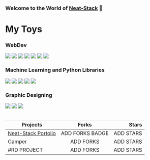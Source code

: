 
### Welcome to the World of [Neat-Stack](https://www.neat-stack.github.io) 👋

# My Toys

 ### WebDev 
 <img src ="https://img.shields.io/badge/MongoDB-%234ea94b.svg?&style=for-the-badge&logo=mongodb&logoColor=white"/> <img src="https://img.shields.io/badge/express.js%20-%23404d59.svg?&style=for-the-badge"/> <img src="https://img.shields.io/badge/react%20-%2320232a.svg?&style=for-the-badge&logo=react&logoColor=%2361DAFB"/> <img src="https://img.shields.io/badge/node.js%20-%2343853D.svg?&style=for-the-badge&logo=node.js&logoColor=white"/> <img src="https://img.shields.io/badge/javascript%20-%23323330.svg?&style=for-the-badge&logo=javascript&logoColor=%23F7DF1E"> <img src="https://img.shields.io/badge/css3%20-%231572B6.svg?&style=for-the-badge&logo=css3&logoColor=white"/> <img src="https://img.shields.io/badge/html5%20-%23E34F26.svg?&style=for-the-badge&logo=html5&logoColor=white"/>       

### Machine Learning and Python Libraries  
  <img src="https://img.shields.io/badge/python%20-%2314354C.svg?&style=for-the-badge&logo=python&logoColor=white"/>          
  <img src="https://img.shields.io/badge/Keras%20-%23D00000.svg?&style=for-the-badge&logo=Keras&logoColor=white"/>           
  <img src="https://img.shields.io/badge/TensorFlow%20-%23FF6F00.svg?&style=for-the-badge&logo=TensorFlow&logoColor=white">             
  <img src="https://img.shields.io/badge/pandas%20-%23150458.svg?&style=for-the-badge&logo=pandas&logoColor=white" />  
<img src="https://img.shields.io/badge/-SELENIUM-%23?style=for-the-badge&logo="> 

### Graphic Designing
<img src="https://img.shields.io/badge/adobe%20photoshop%20-%2331A8FF.svg?&style=for-the-badge&logo=adobe%20photoshop&logoColor=white"/>
<img src="https://img.shields.io/badge/adobe%20illustrator%20-%23FF9A00.svg?&style=for-the-badge&logo=adobe%20illustrator&logoColor=white"/>
<img src="https://img.shields.io/badge/figma%20-%23F24E1E.svg?&style=for-the-badge&logo=figma&logoColor=white"/>

<br>
<br>

| **Projects**       | **Forks**           |**Stars**  |
| ------------- |:-------------:| -----:|
| [Neat-Stack Portolio](https://www.neat-stack.github.io)      | ADD FORKS BADGE | ADD STARS |
| Camper      | ADD FORKS     |   ADD STARS |
| #RD PROJECT | ADD FORKS      |    ADD STARS |

<!--
**Neat-Stack/Neat-Stack** is a ✨ _special_ ✨ repository because its `README.md` (this file) appears on your GitHub profile.

Here are some ideas to get you started:

- 🔭 I’m currently working on ...
- 🌱 I’m currently learning ...
- 👯 I’m looking to collaborate on ...
- 🤔 I’m looking for help with ...
- 💬 Ask me about ...
- 📫 How to reach me: ...
- 😄 Pronouns: ...
- ⚡ Fun fact: ...
-->
